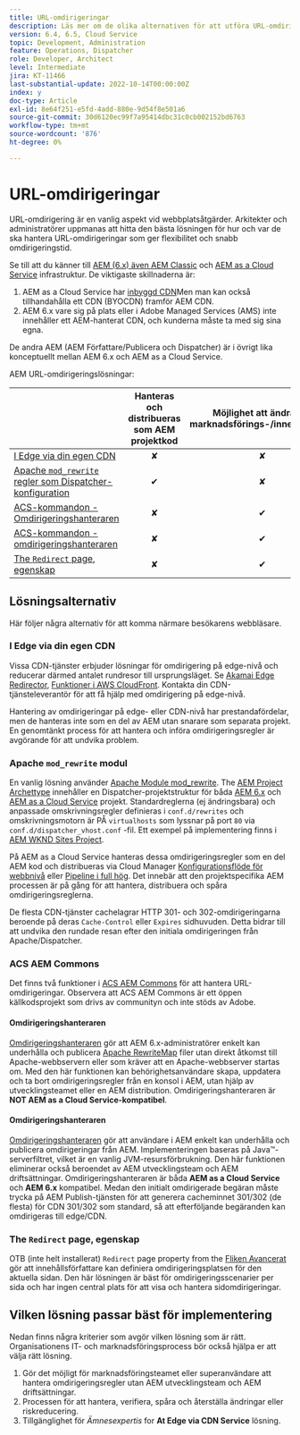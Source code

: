 ```yaml
---
title: URL-omdirigeringar
description: Läs mer om de olika alternativen för att utföra URL-omdirigering i AEM.
version: 6.4, 6.5, Cloud Service
topic: Development, Administration
feature: Operations, Dispatcher
role: Developer, Architect
level: Intermediate
jira: KT-11466
last-substantial-update: 2022-10-14T00:00:00Z
index: y
doc-type: Article
exl-id: 8e64f251-e5fd-4add-880e-9d54f8e501a6
source-git-commit: 30d6120ec99f7a95414dbc31c0cb002152bd6763
workflow-type: tm+mt
source-wordcount: '876'
ht-degree: 0%

---
```


# URL-omdirigeringar

URL-omdirigering är en vanlig aspekt vid webbplatsåtgärder. Arkitekter och administratörer uppmanas att hitta den bästa lösningen för hur och var de ska hantera URL-omdirigeringar som ger flexibilitet och snabb omdirigeringstid.

Se till att du känner till [AEM (6.x) även AEM Classic](https://experienceleague.adobe.com/docs/experience-manager-learn/dispatcher-tutorial/chapter-2.html#the-%E2%80%9Clegacy%E2%80%9D-setup) och [AEM as a Cloud Service](https://experienceleague.adobe.com/docs/experience-manager-cloud-service/content/overview/architecture.html#runtime-architecture) infrastruktur. De viktigaste skillnaderna är:

1. AEM as a Cloud Service har [inbyggd CDN](https://experienceleague.adobe.com/docs/experience-manager-cloud-service/content/implementing/content-delivery/cdn.html)Men man kan också tillhandahålla ett CDN (BYOCDN) framför AEM CDN.
1. AEM 6.x vare sig på plats eller i Adobe Managed Services (AMS) inte innehåller ett AEM-hanterat CDN, och kunderna måste ta med sig sina egna.

De andra AEM (AEM Författare/Publicera och Dispatcher) är i övrigt lika konceptuellt mellan AEM 6.x och AEM as a Cloud Service.

AEM URL-omdirigeringslösningar:

|                                                   | Hanteras och distribueras som AEM projektkod | Möjlighet att ändra per marknadsförings-/innehållsteam | AEM som Cloud Service-kompatibel | Var körning av omdirigering sker |
|---------------------------------------------------|:-----------------------:|:---------------------:|:---------------------:| :---------------------:|
| [I Edge via din egen CDN](#at-edge-via-bring-your-own-cdn) | ✘ | ✘ | ✔ | Edge/CDN |
| [Apache `mod_rewrite` regler som Dispatcher-konfiguration](#apache-mod_rewrite-module) | ✔ | ✘ | ✔ | Dispatcher |
| [ACS-kommandon - Omdirigeringshanteraren](#redirect-map-manager) | ✘ | ✔ | ✘ | Dispatcher |
| [ACS-kommandon - omdirigeringshanteraren](#redirect-manager) | ✘ | ✔ | ✔ | AEM |
| [The `Redirect` page, egenskap](#the-redirect-page-property) | ✘ | ✔ | ✔ | AEM |


## Lösningsalternativ

Här följer några alternativ för att komma närmare besökarens webbläsare.

### I Edge via din egen CDN

Vissa CDN-tjänster erbjuder lösningar för omdirigering på edge-nivå och reducerar därmed antalet rundresor till ursprungsläget. Se [Akamai Edge Redirector](https://techdocs.akamai.com/cloudlets/docs/what-edge-redirector), [Funktioner i AWS CloudFront](https://docs.aws.amazon.com/AmazonCloudFront/latest/DeveloperGuide/cloudfront-functions.html). Kontakta din CDN-tjänsteleverantör för att få hjälp med omdirigering på edge-nivå.

Hantering av omdirigeringar på edge- eller CDN-nivå har prestandafördelar, men de hanteras inte som en del av AEM utan snarare som separata projekt. En genomtänkt process för att hantera och införa omdirigeringsregler är avgörande för att undvika problem.


### Apache `mod_rewrite` modul

En vanlig lösning använder [Apache Module mod_rewrite](https://httpd.apache.org/docs/current/mod/mod_rewrite.html). The [AEM Project Archettype](https://github.com/adobe/aem-project-archetype) innehåller en Dispatcher-projektstruktur för båda [AEM 6.x](https://github.com/adobe/aem-project-archetype/tree/develop/src/main/archetype/dispatcher.ams#file-structure) och [AEM as a Cloud Service](https://github.com/adobe/aem-project-archetype/tree/develop/src/main/archetype/dispatcher.cloud#file-structure) projekt. Standardreglerna (ej ändringsbara) och anpassade omskrivningsregler definieras i `conf.d/rewrites` och omskrivningsmotorn är PÅ `virtualhosts` som lyssnar på port `80` via `conf.d/dispatcher_vhost.conf` -fil. Ett exempel på implementering finns i [AEM WKND Sites Project](https://github.com/adobe/aem-guides-wknd/tree/main/dispatcher/src/conf.d/rewrites).

På AEM as a Cloud Service hanteras dessa omdirigeringsregler som en del AEM kod och distribueras via Cloud Manager [Konfigurationsflöde för webbnivå](https://experienceleague.adobe.com/docs/experience-manager-cloud-service/content/implementing/using-cloud-manager/cicd-pipelines/introduction-ci-cd-pipelines.html#web-tier-config-pipelines) eller [Pipeline i full hög](https://experienceleague.adobe.com/docs/experience-manager-cloud-service/content/implementing/using-cloud-manager/cicd-pipelines/introduction-ci-cd-pipelines.html#full-stack-pipeline). Det innebär att den projektspecifika AEM processen är på gång för att hantera, distribuera och spåra omdirigeringsreglerna.

De flesta CDN-tjänster cachelagrar HTTP 301- och 302-omdirigeringarna beroende på deras `Cache-Control` eller `Expires` sidhuvuden. Detta bidrar till att undvika den rundade resan efter den initiala omdirigeringen från Apache/Dispatcher.


### ACS AEM Commons

Det finns två funktioner i [ACS AEM Commons](https://adobe-consulting-services.github.io/acs-aem-commons/) för att hantera URL-omdirigeringar. Observera att ACS AEM Commons är ett öppen källkodsprojekt som drivs av communityn och inte stöds av Adobe.

#### Omdirigeringshanteraren

[Omdirigeringshanteraren](https://adobe-consulting-services.github.io/acs-aem-commons/features/redirect-map-manager/index.html) gör att AEM 6.x-administratörer enkelt kan underhålla och publicera [Apache RewriteMap](https://httpd.apache.org/docs/2.4/rewrite/rewritemap.html) filer utan direkt åtkomst till Apache-webbservern eller som kräver att en Apache-webbserver startas om. Med den här funktionen kan behörighetsanvändare skapa, uppdatera och ta bort omdirigeringsregler från en konsol i AEM, utan hjälp av utvecklingsteamet eller en AEM distribution. Omdirigeringshanteraren är **NOT AEM as a Cloud Service-kompatibel**.

#### Omdirigeringshanteraren

[Omdirigeringshanteraren](https://adobe-consulting-services.github.io/acs-aem-commons/features/redirect-manager/index.html) gör att användare i AEM enkelt kan underhålla och publicera omdirigeringar från AEM. Implementeringen baseras på Java™-serverfiltret, vilket är en vanlig JVM-resursförbrukning. Den här funktionen eliminerar också beroendet av AEM utvecklingsteam och AEM driftsättningar. Omdirigeringshanteraren är båda **AEM as a Cloud Service** och **AEM 6.x** kompatibel. Medan den initialt omdirigerade begäran måste trycka på AEM Publish-tjänsten för att generera cacheminnet 301/302 (de flesta) för CDN 301/302 som standard, så att efterföljande begäranden kan omdirigeras till edge/CDN.

### The `Redirect` page, egenskap

OTB (inte helt installerat) `Redirect` page property from the [Fliken Avancerat](https://experienceleague.adobe.com/docs/experience-manager-cloud-service/content/sites/authoring/fundamentals/page-properties.html#advanced) gör att innehållsförfattare kan definiera omdirigeringsplatsen för den aktuella sidan. Den här lösningen är bäst för omdirigeringsscenarier per sida och har ingen central plats för att visa och hantera sidomdirigeringar.

## Vilken lösning passar bäst för implementering

Nedan finns några kriterier som avgör vilken lösning som är rätt. Organisationens IT- och marknadsföringsprocess bör också hjälpa er att välja rätt lösning.

1. Gör det möjligt för marknadsföringsteamet eller superanvändare att hantera omdirigeringsregler utan AEM utvecklingsteam och AEM driftsättningar.
1. Processen för att hantera, verifiera, spåra och återställa ändringar eller riskreducering.
1. Tillgänglighet för _Ämnesexpertis_ for **At Edge via CDN Service** lösning.
